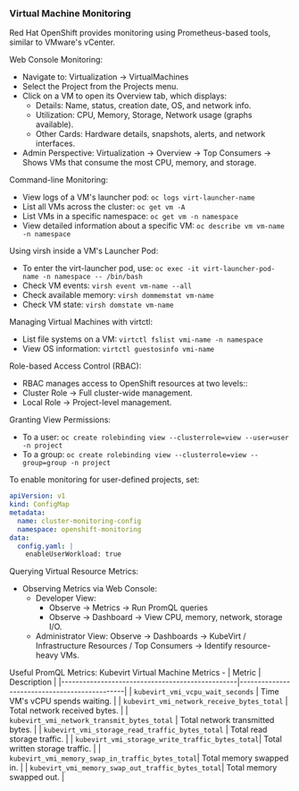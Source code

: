 ### Virtual Machine Monitoring

Red Hat OpenShift provides monitoring using Prometheus-based tools, similar to VMware's vCenter.

Web Console Monitoring:
- Navigate to: Virtualization → VirtualMachines
- Select the Project from the Projects menu.
- Click on a VM to open its Overview tab, which displays:
  - Details: Name, status, creation date, OS, and network info.
  - Utilization: CPU, Memory, Storage, Network usage (graphs available).
  - Other Cards: Hardware details, snapshots, alerts, and network interfaces.
- Admin Perspective: Virtualization → Overview → Top Consumers → Shows VMs that consume the most CPU, memory, and storage.

Command-line Monitoring:
- View logs of a VM's launcher pod: `oc logs virt-launcher-name`
- List all VMs across the cluster: `oc get vm -A`
- List VMs in a specific namespace: `oc get vm -n namespace`
- View detailed information about a specific VM: `oc describe vm vm-name -n namespace`

Using virsh inside a VM's Launcher Pod:
- To enter the virt-launcher pod, use: `oc exec -it virt-launcher-pod-name -n namespace -- /bin/bash`
- Check VM events: `virsh event vm-name --all`
- Check available memory: `virsh dommemstat vm-name`
- Check VM state: `virsh domstate vm-name`

Managing Virtual Machines with virtctl:
- List file systems on a VM: `virtctl fslist vmi-name -n namespace`
- View OS information: `virtctl guestosinfo vmi-name`

Role-based Access Control (RBAC):
- RBAC manages access to OpenShift resources at two levels::
- Cluster Role → Full cluster-wide management.
- Local Role → Project-level management.

Granting View Permissions:
- To a user: `oc create rolebinding view --clusterrole=view --user=user -n project`
- To a group: `oc create rolebinding view --clusterrole=view --group=group -n project`

To enable monitoring for user-defined projects, set:
```yaml
apiVersion: v1
kind: ConfigMap
metadata:
  name: cluster-monitoring-config
  namespace: openshift-monitoring
data:
  config.yaml: |
    enableUserWorkload: true
```

Querying Virtual Resource Metrics:
- Observing Metrics via Web Console:
  - Developer View:
    - Observe → Metrics → Run PromQL queries
    - Observe → Dashboard → View CPU, memory, network, storage I/O.
  - Administrator View: Observe → Dashboards → KubeVirt / Infrastructure Resources / Top Consumers → Identify resource-heavy VMs.
 
Useful PromQL Metrics: Kubevirt Virtual Machine Metrics -
| Metric                                         | Description                                  |
|-------------------------------------------------|----------------------------------------------|
| `kubevirt_vmi_vcpu_wait_seconds`              | Time VM's vCPU spends waiting.               |
| `kubevirt_vmi_network_receive_bytes_total`    | Total network received bytes.                |
| `kubevirt_vmi_network_transmit_bytes_total`   | Total network transmitted bytes.             |
| `kubevirt_vmi_storage_read_traffic_bytes_total` | Total read storage traffic.                  |
| `kubevirt_vmi_storage_write_traffic_bytes_total`| Total written storage traffic.               |
| `kubevirt_vmi_memory_swap_in_traffic_bytes_total`| Total memory swapped in.                     |
| `kubevirt_vmi_memory_swap_out_traffic_bytes_total`| Total memory swapped out.                    |



